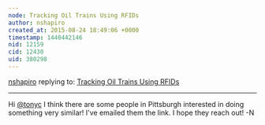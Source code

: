 ```yaml
---
node: Tracking Oil Trains Using RFIDs
author: nshapiro
created_at: 2015-08-24 18:49:06 +0000
timestamp: 1440442146
nid: 12159
cid: 12430
uid: 380298
---
```




[nshapiro](../profile/nshapiro) replying to: [Tracking Oil Trains Using RFIDs](../notes/tonyc/08-20-2015/tracking-oil-trains-using-rfids)

----
Hi [@tonyc](/profile/tonyc) I think there are some people in Pittsburgh interested in doing something very similar! I've emailed them the link. I hope they reach out! -N 